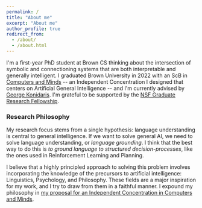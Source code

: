 ```yaml
---
permalink: /
title: "About me"
excerpt: "About me"
author_profile: true
redirect_from: 
  - /about/
  - /about.html
---
```


I'm a first-year PhD student at Brown CS thinking about the intersection of symbolic and connectioning systems that are both interpretable and generally intelligent. I graduated Brown University in 2022 with an ScB in [Computers and Minds](/files/ic-proposal.pdf) -- an Independent Concentration I designed that centers on Artificial General Intelligence -- and I'm currently advised by [George Konidaris](https://cs.brown.edu/~gdk/). I'm grateful to be supported by the [NSF Graduate Research Fellowship](https://cs.brown.edu/news/2022/05/20/five-brown-cs-students-and-alums-receive-nsf-graduate-research-fellowships/).

### Research Philosophy

My research focus stems from a single hypothesis: language understanding is central to general intelligence. If we want to solve general AI, we need to solve language understanding, or _language grounding_. I think that the best way to do this is _to ground language to structured decision-processes_, like the ones used in Reinforcement Learning and Planning.

I believe that a highly principled approach to solving this problem involves incorporating the knowledge of the precursors to artificial intelligence: Linguistics, Psychology, and Philosophy. These fields are a major inspiration for my work, and I try to draw from them in a faithful manner. I expound my philosophy in [my proposal for an Independent Concentration in Computers and Minds](/files/ic-proposal.pdf).

<!-- ### Outside Interests

Outside of academics I enjoy solving Rubik's Cubes and other twisty puzzles, reading sci-fi, bouldering, playing and listening to music (I'm a bit of an audiophile, check out [my gear page](./audiogack.html)), and watching and writing comedy. I'm also a frequent reader of [LessWrong](https://www.lesswrong.com/) ([here's my profile](https://www.lesswrong.com/users/benjamin-spiegel) if you're curious), an avid listener of the [Making Sense](https://samharris.org/podcast/making-sense-episodes/) podcast, and I do mindfullness meditation. -->
